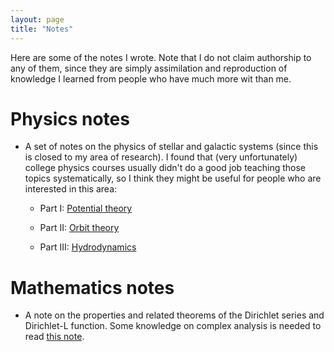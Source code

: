 ```yaml
---
layout: page
title: "Notes"
---
```

Here are some of the notes I wrote. Note that I do not claim authorship to any of them, since they are simply assimilation and reproduction of knowledge I learned from people who have much more wit than me.

# Physics notes
- A set of notes on the physics of stellar and galactic systems (since this is closed to my area of research). I found that (very unfortunately) college physics courses usually didn't do a good job teaching those topics systematically, so I think they might be useful for people who are interested in this area:

  - Part I: [Potential theory](https://drive.google.com/file/d/14RnAgMFF4bk6dWkm3pk6_giGrteRMLCg/view?usp=sharing)
  
  - Part II: [Orbit theory](https://drive.google.com/file/d/1TmByovEkhnkvcINHMdh86P4KFgPxAJ5I/view?usp=sharing)
 
  - Part III: [Hydrodynamics](https://drive.google.com/file/d/1N_F20raq_g8c2AtkeQ33kSzVUZHIUH4H/view?usp=sharing)
 

# Mathematics notes
- A note on the properties and related theorems of the Dirichlet series and Dirichlet-L function. Some knowledge on complex analysis is needed to read [this note](Dirichlet_Series.pdf).
